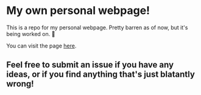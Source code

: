 # My own personal webpage!

This is a repo for my personal webpage. Pretty barren as of now, but it's being worked on. 🌵

You can visit the page [here](https://wostensen.github.io/new-new-new-personal-pagr/).

## Feel free to submit an issue if you have any ideas, or if you find anything that's just blatantly wrong!